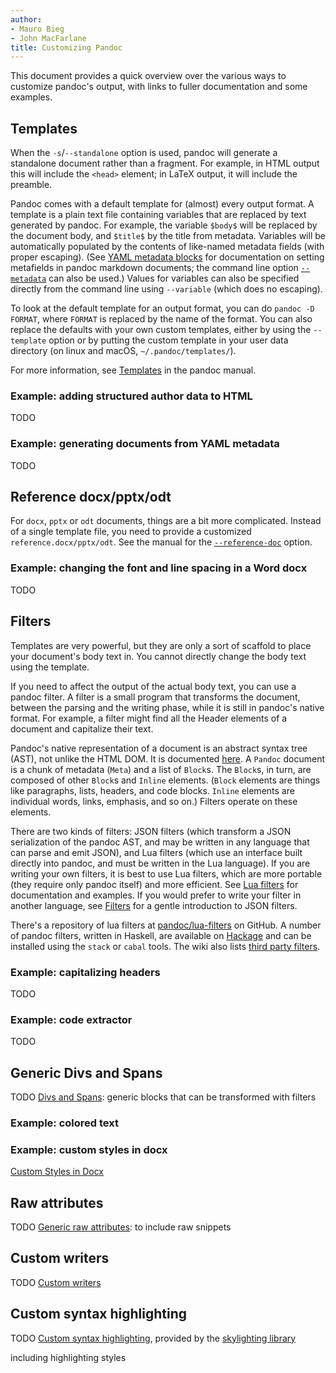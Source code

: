 ```yaml
---
author:
- Mauro Bieg
- John MacFarlane
title: Customizing Pandoc
---
```


This document provides a quick overview over the various ways to
customize pandoc's output, with links to fuller documentation
and some examples.

## Templates

When the `-s`/`--standalone` option is used, pandoc will
generate a standalone document rather than a fragment.
For example, in HTML output this will include the
`<head>` element; in LaTeX output, it will include the
preamble.

Pandoc comes with a default template for (almost) every output
format. A template is a plain text file containing variables
that are replaced by text generated by pandoc.  For example,
the variable `$body$` will be replaced by the document body,
and `$title$` by the title from metadata.  Variables will
be automatically populated by the contents of like-named
metadata fields (with proper escaping).  (See
[YAML metadata blocks](/MANUAL.html#extension-yaml_metadata_block)
for documentation on setting metafields in pandoc markdown
documents; the command line option
[`--metadata`](/MANUAL.html#option--metadata) can also be
used.) Values for variables can also be specified directly
from the command line using `--variable` (which does no escaping).

To look at the default template for an output format, you can do
`pandoc -D FORMAT`, where `FORMAT` is replaced by the name of
the format.  You can also replace the defaults with your
own custom templates, either by using the `--template` option
or by putting the custom template in your user data directory
(on linux and macOS, `~/.pandoc/templates/`).

For more information, see [Templates](/MANUAL.html#templates) in
the pandoc manual.

### Example: adding structured author data to HTML

TODO

### Example: generating documents from YAML metadata

TODO <!-- Example of generating a structured document,
say, a table, from structured YAML metadata using
just the control structures in pandoc's template
language. -->

## Reference docx/pptx/odt

For `docx`, `pptx` or `odt` documents, things are a bit more
complicated. Instead of a single template file, you need to
provide a customized `reference.docx/pptx/odt`.
See the manual for the
[`--reference-doc`](/MANUAL.html#option--reference-doc) option.

### Example: changing the font and line spacing in a Word docx

TODO

## Filters

Templates are very powerful, but they are only a sort of scaffold to
place your document's body text in. You cannot directly change the
body text using the template.

If you need to affect the output of the actual body text, you
can use a pandoc filter. A filter is a small program that
transforms the document, between the parsing and the writing phase,
while it is still in pandoc's native format. For example,
a filter might find all the Header elements of a document
and capitalize their text.

Pandoc's native representation of a document is an
abstract syntax tree (AST), not unlike the HTML DOM. It is
documented
[here](https://hackage.haskell.org/package/pandoc-types/docs/Text-Pandoc-Definition.html). A `Pandoc` document is a chunk of
metadata (`Meta`) and a list of `Block`s. The `Block`s, in
turn, are composed of other `Block`s and `Inline` elements.
(`Block` elements are things like paragraphs, lists, headers,
and code blocks. `Inline` elements are individual words,
links, emphasis, and so on.) Filters operate on these
elements.

There are two kinds of filters: JSON filters (which transform a
JSON serialization of the pandoc AST, and may be written in any
language that can parse and emit JSON), and Lua filters (which
use an interface built directly into pandoc, and must be written
in the Lua language).  If you are writing your own filters, it
is best to use Lua filters, which are more portable (they
require only pandoc itself) and more efficient.  See [Lua
filters](lua-filters.html) for documentation and examples.  If
you would prefer to write your filter in another language, see
[Filters](filters.html) for a gentle introduction to JSON
filters.

There's a repository of lua filters at
[pandoc/lua-filters](https://github.com/pandoc/lua-filters)
on GitHub.  A number of pandoc filters, written in
Haskell, are available on
[Hackage](https://hackage.haskell.org/packages/search?terms=pandoc+filter)
and can be installed using the `stack` or `cabal` tools.
The wiki also lists [third party
filters](https://github.com/jgm/pandoc/wiki/Pandoc-Filters).

### Example: capitalizing headers

TODO

### Example: code extractor

TODO

## Generic Divs and Spans

TODO
[Divs and Spans](/MANUAL.html#divs-and-spans): generic blocks
that can be transformed with filters

### Example: colored text


### Example: custom styles in docx

[Custom Styles in Docx](/MANUAL.html#custom-styles-in-docx)

## Raw attributes

TODO
[Generic raw attributes](/MANUAL.html#generic-raw-attribute):
to include raw snippets

## Custom writers

TODO
[Custom writers](/MANUAL.html#custom-writers)

## Custom syntax highlighting

TODO
[Custom syntax highlighting](/MANUAL.html#syntax-highlighting),
provided by the [skylighting
library](https://github.com/jgm/skylighting)

including highlighting styles

